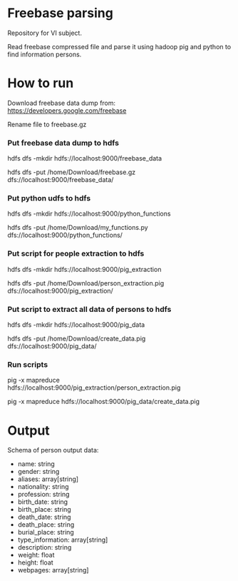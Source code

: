 # Freebase parsing
Repository for VI subject.

Read freebase compressed file and parse it using hadoop pig and python to find information persons.

# How to run
Download freebase data dump from: https://developers.google.com/freebase 

Rename file to freebase.gz

### Put freebase data dump to hdfs
hdfs dfs -mkdir hdfs://localhost:9000/freebase_data

hdfs dfs -put /home/Download/freebase.gz dfs://localhost:9000/freebase_data/

### Put python udfs to hdfs
hdfs dfs -mkdir hdfs://localhost:9000/python_functions

hdfs dfs -put /home/Download/my_functions.py dfs://localhost:9000/python_functions/

### Put script for people extraction to hdfs
hdfs dfs -mkdir hdfs://localhost:9000/pig_extraction

hdfs dfs -put /home/Download/person_extraction.pig dfs://localhost:9000/pig_extraction/

### Put script to extract all data of persons to hdfs
hdfs dfs -mkdir hdfs://localhost:9000/pig_data

hdfs dfs -put /home/Download/create_data.pig dfs://localhost:9000/pig_data/

### Run scripts
pig -x mapreduce hdfs://localhost:9000/pig_extraction/person_extraction.pig

pig -x mapreduce hdfs://localhost:9000/pig_data/create_data.pig

# Output
Schema of person output data:
 - name: string
 - gender: string
 - aliases: array[string]
 - nationality: string
 - profession: string
 - birth_date: string
 - birth_place: string
 - death_date: string
 - death_place: string
 - burial_place: string
 - type_information: array[string]
 - description: string
 - weight: float
 - height: float
 - webpages: array[string]
